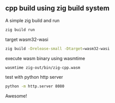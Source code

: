 ## cpp build using zig build system

A simple zig build and run

``` bash
zig build run
```

target wasm32-wasi

``` bash
zig build -Drelease-small -Dtarget=wasm32-wasi
```

execute wasm binary using wasmtime

``` bash
wasmtime zig-out/bin/zig-cpp.wasm
```

test with python http server

``` bash
python -m http.server 8080
```

Awesome!
